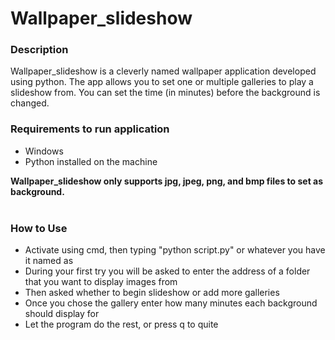 # Wallpaper_slideshow
<h3>Description</h3>
<p>Wallpaper_slideshow is a cleverly named wallpaper application developed using python. The app allows you to set one or multiple galleries to play a slideshow from. You can set the time (in minutes) before the background is changed.</p>

<h3>Requirements to run application</h3>
<ul>
  <li>Windows</li>
  <li>Python installed on the machine</li>
</ul>

<strong>Wallpaper_slideshow only supports jpg, jpeg, png, and bmp files to set as background.</strong>
<br><br>
<h3>How to Use</h3>
<ul>
<li>Activate using cmd, then typing "python script.py" or whatever you have it named as</li>
<li>During your first try you will be asked to enter the address of a folder that you want to display images from</li>
<li>Then asked whether to begin slideshow or add more galleries</li>
<li>Once you chose the gallery enter how many minutes each background should display for</li>
<li>Let the program do the rest, or press  q to quite</li>
</ul>  
